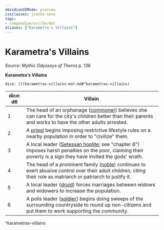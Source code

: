 ```yaml
---
obsidianUIMode: preview
cssclasses: json5e-note
tags:
- compendium/src/5e/mot
aliases: ["Karametra's Villains"]
---
```

# Karametra's Villains
*Source: Mythic Odysseys of Theros p. 136* 

**Karametra's Villains**

`dice: [](karametras-villains-mot.md#^karametras-villains)`

| dice: d6 | Villain |
|----------|---------|
| 1 | The head of an orphanage ([commoner](2-Mechanics/CLI/bestiary/humanoid/commoner.md)) believes she can care for the city's children better than their parents and works to have the other adults arrested. |
| 2 | A [priest](2-Mechanics/CLI/bestiary/humanoid/priest.md) begins imposing restrictive lifestyle rules on a nearby population in order to "civilize" them. |
| 3 | A local leader ([Setessan hoplite](2-Mechanics/CLI/bestiary/humanoid/setessan-hoplite-mot.md); see "chapter 6") imposes harsh penalties on the poor, claiming their poverty is a sign they have invited the gods' wrath. |
| 4 | The head of a prominent family ([noble](2-Mechanics/CLI/bestiary/humanoid/noble.md)) continues to exert abusive control over their adult children, citing their role as matriarch or patriarch to justify it. |
| 5 | A local leader ([druid](2-Mechanics/CLI/bestiary/humanoid/druid.md)) forces marriages between widows and widowers to increase the population. |
| 6 | A polis leader ([soldier](2-Mechanics/CLI/bestiary/humanoid/soldier-ggr.md)) begins doing sweeps of the surrounding countryside to round up non-citizens and put them to work supporting the community. |
^karametras-villains